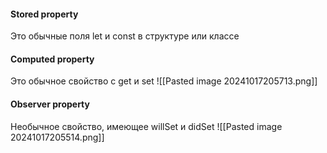 
#### Stored property
Это обычные поля let и const в структуре или классе

#### Computed property
Это обычное свойство с get и set
![[Pasted image 20241017205713.png]]
#### Observer property
Необычное свойство, имеющее willSet и didSet
![[Pasted image 20241017205514.png]]